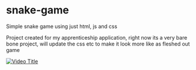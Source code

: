 # snake-game
Simple snake game using just html, js and css

Project created for my apprenticeship application, right now its a very bare bone project, will update the css etc to make it look more like as fleshed out game

[![Video Title](https://img.youtube.com/vi/XVJhVx6ps80/0.jpg)](https://www.youtube.com/watch?v=XVJhVx6ps80)

